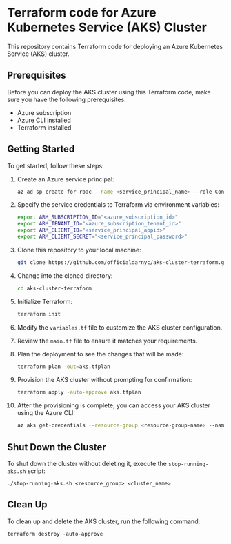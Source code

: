 # Terraform code for Azure Kubernetes Service (AKS) Cluster

This repository contains Terraform code for deploying an Azure Kubernetes Service (AKS) cluster.

## Prerequisites

Before you can deploy the AKS cluster using this Terraform code, make sure you have the following prerequisites:

- Azure subscription
- Azure CLI installed
- Terraform installed

## Getting Started

To get started, follow these steps:

1. Create an Azure service principal:

    ```bash
    az ad sp create-for-rbac --name <service_principal_name> --role Contributor --scopes /subscriptions/<subscription_id>
    ```

2. Specify the service credentials to Terraform via environment variables:

    ```bash
    export ARM_SUBSCRIPTION_ID="<azure_subscription_id>"
    export ARM_TENANT_ID="<azure_subscription_tenant_id>"
    export ARM_CLIENT_ID="<service_principal_appid>"
    export ARM_CLIENT_SECRET="<service_principal_password>"
    ```

3. Clone this repository to your local machine:

    ```bash
    git clone https://github.com/officialdarnyc/aks-cluster-terraform.git
    ```

4. Change into the cloned directory:

    ```bash
    cd aks-cluster-terraform
    ```

5. Initialize Terraform:

    ```bash
    terraform init
    ```

6. Modify the `variables.tf` file to customize the AKS cluster configuration.

7. Review the `main.tf` file to ensure it matches your requirements.

8. Plan the deployment to see the changes that will be made:

    ```bash
    terraform plan -out=aks.tfplan
    ```

9. Provision the AKS cluster without prompting for confirmation:

    ```bash
    terraform apply -auto-approve aks.tfplan
    ```

10. After the provisioning is complete, you can access your AKS cluster using the Azure CLI:

    ```bash
    az aks get-credentials --resource-group <resource-group-name> --name <aks-cluster-name>
    ```

## Shut Down the Cluster

To shut down the cluster without deleting it, execute the `stop-running-aks.sh` script:

    ./stop-running-aks.sh <resource_group> <cluster_name>

## Clean Up

To clean up and delete the AKS cluster, run the following command:
  
    terraform destroy -auto-approve
